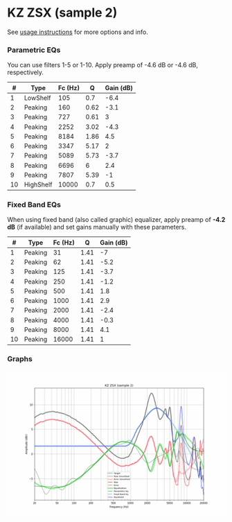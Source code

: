 # KZ ZSX (sample 2)
See [usage instructions](https://github.com/jaakkopasanen/AutoEq#usage) for more options and info.

### Parametric EQs
You can use filters 1-5 or 1-10. Apply preamp of -4.6 dB or -4.6 dB, respectively.

|   # | Type      |   Fc (Hz) |    Q |   Gain (dB) |
|-----|-----------|-----------|------|-------------|
|   1 | LowShelf  |       105 | 0.7  |        -6.4 |
|   2 | Peaking   |       160 | 0.62 |        -3.1 |
|   3 | Peaking   |       727 | 0.61 |         3   |
|   4 | Peaking   |      2252 | 3.02 |        -4.3 |
|   5 | Peaking   |      8184 | 1.86 |         4.5 |
|   6 | Peaking   |      3347 | 5.17 |         2   |
|   7 | Peaking   |      5089 | 5.73 |        -3.7 |
|   8 | Peaking   |      6696 | 6    |         2.4 |
|   9 | Peaking   |      7807 | 5.39 |        -1   |
|  10 | HighShelf |     10000 | 0.7  |         0.5 |

### Fixed Band EQs
When using fixed band (also called graphic) equalizer, apply preamp of **-4.2 dB** (if available) and set gains manually with these parameters.

|   # | Type    |   Fc (Hz) |    Q |   Gain (dB) |
|-----|---------|-----------|------|-------------|
|   1 | Peaking |        31 | 1.41 |        -7   |
|   2 | Peaking |        62 | 1.41 |        -5.2 |
|   3 | Peaking |       125 | 1.41 |        -3.7 |
|   4 | Peaking |       250 | 1.41 |        -1.2 |
|   5 | Peaking |       500 | 1.41 |         1.8 |
|   6 | Peaking |      1000 | 1.41 |         2.9 |
|   7 | Peaking |      2000 | 1.41 |        -2.4 |
|   8 | Peaking |      4000 | 1.41 |        -0.3 |
|   9 | Peaking |      8000 | 1.41 |         4.1 |
|  10 | Peaking |     16000 | 1.41 |         1   |

### Graphs
![](./KZ%20ZSX%20(sample%202).png)
